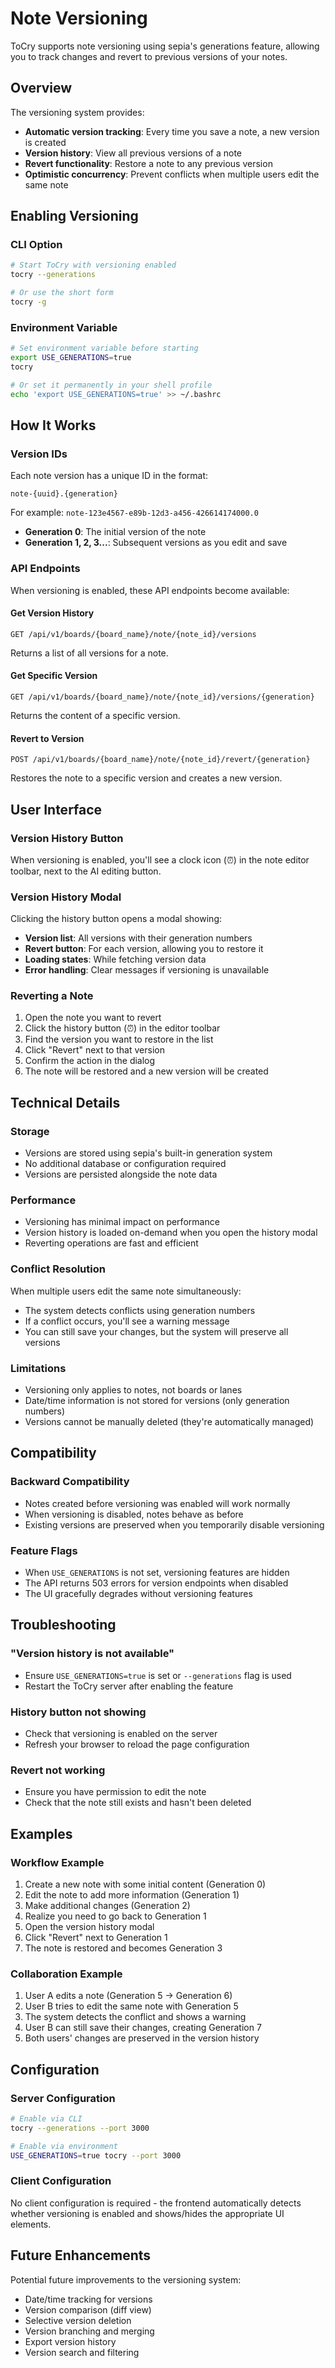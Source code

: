 # Note Versioning

ToCry supports note versioning using sepia's generations feature, allowing you to track changes and revert to previous versions of your notes.

## Overview

The versioning system provides:
- **Automatic version tracking**: Every time you save a note, a new version is created
- **Version history**: View all previous versions of a note
- **Revert functionality**: Restore a note to any previous version
- **Optimistic concurrency**: Prevent conflicts when multiple users edit the same note

## Enabling Versioning

### CLI Option
```bash
# Start ToCry with versioning enabled
tocry --generations

# Or use the short form
tocry -g
```

### Environment Variable
```bash
# Set environment variable before starting
export USE_GENERATIONS=true
tocry

# Or set it permanently in your shell profile
echo 'export USE_GENERATIONS=true' >> ~/.bashrc
```

## How It Works

### Version IDs
Each note version has a unique ID in the format:
```
note-{uuid}.{generation}
```

For example: `note-123e4567-e89b-12d3-a456-426614174000.0`

- **Generation 0**: The initial version of the note
- **Generation 1, 2, 3...**: Subsequent versions as you edit and save

### API Endpoints

When versioning is enabled, these API endpoints become available:

#### Get Version History
```http
GET /api/v1/boards/{board_name}/note/{note_id}/versions
```

Returns a list of all versions for a note.

#### Get Specific Version
```http
GET /api/v1/boards/{board_name}/note/{note_id}/versions/{generation}
```

Returns the content of a specific version.

#### Revert to Version
```http
POST /api/v1/boards/{board_name}/note/{note_id}/revert/{generation}
```

Restores the note to a specific version and creates a new version.

## User Interface

### Version History Button
When versioning is enabled, you'll see a clock icon (⏰) in the note editor toolbar, next to the AI editing button.

### Version History Modal
Clicking the history button opens a modal showing:

- **Version list**: All versions with their generation numbers
- **Revert button**: For each version, allowing you to restore it
- **Loading states**: While fetching version data
- **Error handling**: Clear messages if versioning is unavailable

### Reverting a Note
1. Open the note you want to revert
2. Click the history button (⏰) in the editor toolbar
3. Find the version you want to restore in the list
4. Click "Revert" next to that version
5. Confirm the action in the dialog
6. The note will be restored and a new version will be created

## Technical Details

### Storage
- Versions are stored using sepia's built-in generation system
- No additional database or configuration required
- Versions are persisted alongside the note data

### Performance
- Versioning has minimal impact on performance
- Version history is loaded on-demand when you open the history modal
- Reverting operations are fast and efficient

### Conflict Resolution
When multiple users edit the same note simultaneously:
- The system detects conflicts using generation numbers
- If a conflict occurs, you'll see a warning message
- You can still save your changes, but the system will preserve all versions

### Limitations
- Versioning only applies to notes, not boards or lanes
- Date/time information is not stored for versions (only generation numbers)
- Versions cannot be manually deleted (they're automatically managed)

## Compatibility

### Backward Compatibility
- Notes created before versioning was enabled will work normally
- When versioning is disabled, notes behave as before
- Existing versions are preserved when you temporarily disable versioning

### Feature Flags
- When `USE_GENERATIONS` is not set, versioning features are hidden
- The API returns 503 errors for version endpoints when disabled
- The UI gracefully degrades without versioning features

## Troubleshooting

### "Version history is not available"
- Ensure `USE_GENERATIONS=true` is set or `--generations` flag is used
- Restart the ToCry server after enabling the feature

### History button not showing
- Check that versioning is enabled on the server
- Refresh your browser to reload the page configuration

### Revert not working
- Ensure you have permission to edit the note
- Check that the note still exists and hasn't been deleted

## Examples

### Workflow Example
1. Create a new note with some initial content (Generation 0)
2. Edit the note to add more information (Generation 1)
3. Make additional changes (Generation 2)
4. Realize you need to go back to Generation 1
5. Open the version history modal
6. Click "Revert" next to Generation 1
7. The note is restored and becomes Generation 3

### Collaboration Example
1. User A edits a note (Generation 5 → Generation 6)
2. User B tries to edit the same note with Generation 5
3. The system detects the conflict and shows a warning
4. User B can still save their changes, creating Generation 7
5. Both users' changes are preserved in the version history

## Configuration

### Server Configuration
```bash
# Enable via CLI
tocry --generations --port 3000

# Enable via environment
USE_GENERATIONS=true tocry --port 3000
```

### Client Configuration
No client configuration is required - the frontend automatically detects whether versioning is enabled and shows/hides the appropriate UI elements.

## Future Enhancements

Potential future improvements to the versioning system:
- Date/time tracking for versions
- Version comparison (diff view)
- Selective version deletion
- Version branching and merging
- Export version history
- Version search and filtering

